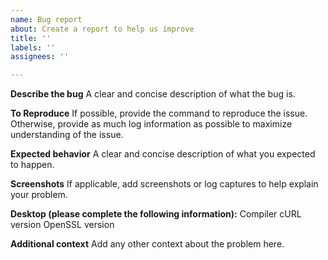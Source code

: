 ```yaml
---
name: Bug report
about: Create a report to help us improve
title: ''
labels: ''
assignees: ''

---
```


**Describe the bug**
A clear and concise description of what the bug is.

**To Reproduce**
If possible, provide the command to reproduce the issue. Otherwise, provide as much log information as possible to maximize understanding of the issue.

**Expected behavior**
A clear and concise description of what you expected to happen.

**Screenshots**
If applicable, add screenshots or log captures to help explain your problem.

**Desktop (please complete the following information):**
Compiler
cURL version
OpenSSL version

**Additional context**
Add any other context about the problem here.
